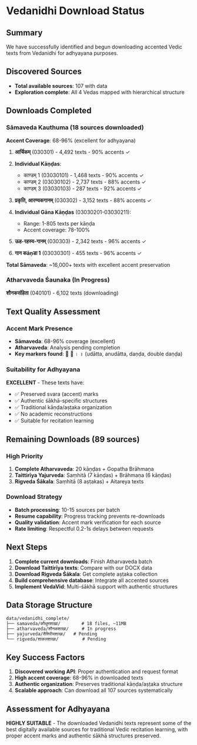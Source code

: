 # Vedanidhi Download Status

## Summary
We have successfully identified and begun downloading accented Vedic texts from Vedanidhi for adhyayana purposes.

## Discovered Sources
- **Total available sources**: 107 with data
- **Exploration complete**: All 4 Vedas mapped with hierarchical structure

## Downloads Completed

### Sāmaveda Kauthuma (18 sources downloaded)
**Accent Coverage**: 68-96% (excellent for adhyayana)

1. **आर्चिकम्** (030301) - 4,492 texts - 90% accents ✓
2. **Individual Kāṇḍas**:
   - काण्डम् 1 (03030101) - 1,468 texts - 90% accents ✓
   - काण्डम् 2 (03030102) - 2,737 texts - 88% accents ✓
   - काण्डम् 3 (03030103) - 287 texts - 92% accents ✓

3. **प्रकृति, आरण्यकगानम्** (030302) - 3,152 texts - 88% accents ✓
4. **Individual Gāna Kāṇḍas** (03030201-03030211):
   - Range: 1-805 texts per kāṇḍa
   - Accent coverage: 78-100%

5. **ऊह-रहस्य-गानम्** (030303) - 2,342 texts - 96% accents ✓
6. **गान कāṇडा 1** (03030301) - 455 texts - 96% accents ✓

**Total Sāmaveda**: ~16,000+ texts with excellent accent preservation

### Atharvaveda Śaunaka (In Progress)
**शौनकसंहिता** (040101) - 6,102 texts (downloading)

## Text Quality Assessment

### Accent Mark Presence
- **Sāmaveda**: 68-96% coverage (excellent)
- **Atharvaveda**: Analysis pending completion
- **Key markers found**: ॒ ॑ । ॥ (udātta, anudātta, daṇḍa, double daṇḍa)

### Suitability for Adhyayana
**EXCELLENT** - These texts have:
- ✅ Preserved svara (accent) marks
- ✅ Authentic śākhā-specific structures  
- ✅ Traditional kāṇḍa/aṣṭaka organization
- ✅ No academic reconstructions
- ✅ Suitable for recitation learning

## Remaining Downloads (89 sources)

### High Priority
1. **Complete Atharvaveda**: 20 kāṇḍas + Gopatha Brāhmaṇa
2. **Taittirīya Yajurveda**: Saṃhitā (7 kāṇḍas) + Brāhmaṇa (6 kāṇḍas)
3. **Rigveda Śākala**: Saṃhitā (8 aṣṭakas) + Aitareya texts

### Download Strategy
- **Batch processing**: 10-15 sources per batch
- **Resume capability**: Progress tracking prevents re-downloads
- **Quality validation**: Accent mark verification for each source
- **Rate limiting**: Respectful 0.2-1s delays between requests

## Next Steps

1. **Complete current downloads**: Finish Atharvaveda batch
2. **Download Taittirīya texts**: Compare with our DOCX data
3. **Download Rigveda Śākala**: Get complete aṣṭaka collection
4. **Build comprehensive database**: Integrate all accented sources
5. **Implement VedaVid**: Multi-śākhā support with authentic structures

## Data Storage Structure
```
data/vedanidhi_complete/
├── samaveda/कौथुमशाखा/        # 18 files, ~11MB
├── atharvaveda/शौनकशाखा/     # In progress
├── yajurveda/तैत्तिरीयशाखा/   # Pending
└── rigveda/शाकलशाखा/         # Pending
```

## Key Success Factors
1. **Discovered working API**: Proper authentication and request format
2. **High accent coverage**: 68-96% in downloaded texts
3. **Authentic organization**: Preserves traditional kāṇḍa/aṣṭaka structure
4. **Scalable approach**: Can download all 107 sources systematically

## Assessment for Adhyayana
**HIGHLY SUITABLE** - The downloaded Vedanidhi texts represent some of the best digitally available sources for traditional Vedic recitation learning, with proper accent marks and authentic śākhā structures preserved.